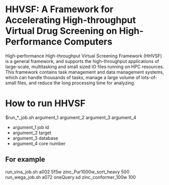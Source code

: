 # HHVSF: A Framework for Accelerating High-throughput Virtual Drug Screening on High-Performance Computers
High-performance High-throughput Virtual Screening Framework (HHVSF) is a general framework, and supports the high-throughput applications of large-scale, multitasking and small sized IO files running on HPC resources. This framework contains task management and data management systems, which can handle thousands of tasks, manage a large volume of lots-of-small files, and reduce the long processing time for analyzing.
# How to run HHVSF
$run_*_job.sh argument_1 argument_2 argument_3 argument_4
+ argument_1 job id
+ argument_2 target 
+ argument_3 database
+ argument_4 core number
## For example
run_vina_job.sh a002 5f5w zinc_Pur1000w_sort_heavy 500 <br />
run_wega_job.sh a072 oneQuery.sd zinc_conformer_100w 100


